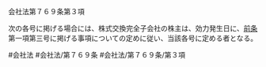 会社法第７６９条第３項

次の各号に掲げる場合には、株式交換完全子会社の株主は、効力発生日に、[前条](会社法＿＿＿＿第７６８条第１項)第一項第三号に掲げる事項についての定めに従い、当該各号に定める者となる。

#会社法
#会社法/第７６９条
#会社法/第７６９条/第３項
